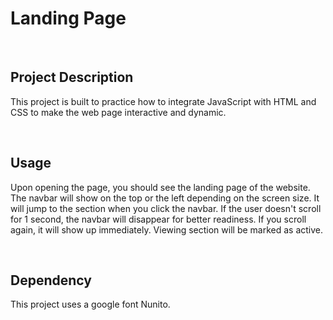 <h1>Landing Page</h1>
<br>
<h2>Project Description</h2>
<p>This project is built to practice how to integrate JavaScript with HTML and CSS to make the web page interactive and dynamic.</p>
<br>
<h2>Usage</h2>
<p>Upon opening the page, you should see the landing page of the website. The navbar will show on the top or the left depending on the screen size. It will jump to the section when you click the navbar. If the user doesn't scroll for 1 second, the navbar will disappear for better readiness. If you scroll again, it will show up immediately. Viewing section will be marked as active.</p>
<br>
<h2>Dependency</h2>
<p>This project uses a google font Nunito.</p>
